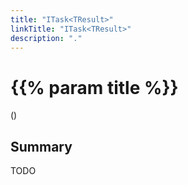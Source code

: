 ```yaml
---
title: "ITask<TResult>"
linkTitle: "ITask<TResult>"
description: "."
---
```


# {{% param title %}}

<p class="namespace">()</p>

## Summary

TODO